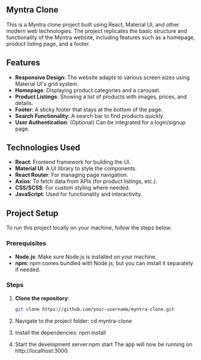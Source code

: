 ## Myntra Clone

This is a Myntra clone project built using React, Material UI, and other modern web technologies. The project replicates the basic structure and functionality of the Myntra website, including features such as a homepage, product listing page, and a footer.

## Features

- **Responsive Design**: The website adapts to various screen sizes using Material UI's grid system.
- **Homepage**: Displaying product categories and a carousel.
- **Product Listings**: Showing a list of products with images, prices, and details.
- **Footer**: A sticky footer that stays at the bottom of the page.
- **Search Functionality**: A search bar to find products quickly.
- **User Authentication**: (Optional) Can be integrated for a login/signup page.

## Technologies Used

- **React**: Frontend framework for building the UI.
- **Material UI**: A UI library to style the components.
- **React Router**: For managing page navigation.
- **Axios**: To fetch data from APIs (for product listings, etc.).
- **CSS/SCSS**: For custom styling where needed.
- **JavaScript**: Used for functionality and interactivity.

## Project Setup

To run this project locally on your machine, follow the steps below.

### Prerequisites

- **Node.js**: Make sure Node.js is installed on your machine.
- **npm**: npm comes bundled with Node.js, but you can install it separately if needed.

### Steps

1. **Clone the repository**:

   ```bash
   git clone https://github.com/your-username/myntra-clone.git
2. Navigate to the project folder: cd myntra-clone
3. Install the dependencies: npm install
4. Start the development server:npm start
The app will now be running on http://localhost:3000.
